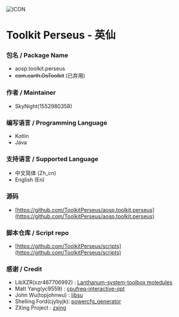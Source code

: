 ![ICON](https://github.com/1552980358/aosp.toolkit.perseus/blob/3dd2d43c3287d7d9a895d7ca758a2195b1e538e4/app/src/main/res/mipmap/ic_launcher_round.png?raw=true)
# Toolkit Perseus - 英仙
### 包名 / Package Name
- aosp.toolkit.perseus
- ~~com.earth.OsToolkit~~ (已弃用)
### 作者 / Maintainer
- SkyNight(1552980358)
### 编写语言 / Programming Language
- Kotlin
- Java
### 支持语言 / Supported Language
- 中文简体  (Zh_cn)
- English   (En)
### 源码
- [https://github.com/ToolkitPerseus/aosp.toolkit.perseus](https://github.com/ToolkitPerseus/aosp.toolkit.perseus)
### 脚本仓库 / Script repo
- [https://github.com/ToolkitPerseus/scripts](https://github.com/ToolkitPerseus/scripts)
### 感谢 / Credit
- LibXZR(xzr467706992)  : [Lanthanum-system-toolbox moledules](https://github.com/Lanthanum-system-toolbox-v2/Modules)
- Matt Yang(yc9559)     : [cpufreq-interactive-opt](https://github.com/yc9559/cpufreq-interactive-opt)
- John Wu(topjohnwu)    : [libsu](https://github.com/topjohnwu/libsu)
- Shelling Ford(cjybyjk): [powercfg_generator](https://github.com/cjybyjk/powercfg_generator)
- ZXing Project         : [zxing](https://github.com/zxing/zxing)
